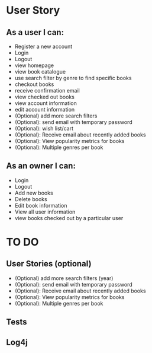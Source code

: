 
# User Story

## As a user I can:

- Register a new account
- Login
- Logout
- view homepage
- view book catalogue
- use search filter by genre to find specific books
- checkout books
- receive confirmation email
- view checked out books
- view account information
- edit account information
- (Optional) add more search filters
- (Optional): send email with temporary password
- (Optional): wish list/cart
- (Optional): Receive email about recently added books
- (Optional): View popularity metrics for books
- (Optional): Multiple genres per book

## As an owner I can:

- Login
- Logout
- Add new books
- Delete books
- Edit book information
- View all user information
- view books checked out by a particular user

# TO DO

## User Stories (optional)

- (Optional) add more search filters (year)
- (Optional): send email with temporary password
- (Optional): Receive email about recently added books
- (Optional): View popularity metrics for books
- (Optional): Multiple genres per book

## Tests

## Log4j